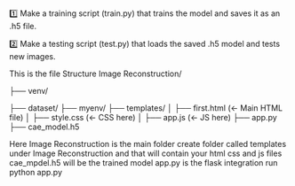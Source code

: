 1️⃣ Make a training script (train.py) that trains the model and saves it as an .h5 file.


2️⃣ Make a testing script (test.py) that loads the saved .h5 model and tests new images.

This is the file Structure
Image Reconstruction/

├── venv/

├── dataset/
├── myenv/
├── templates/
│   ├── first.html  (← Main HTML file)
│   ├── style.css   (← CSS here)
│   ├── app.js      (← JS here)
├── app.py
├── cae_model.h5

Here Image Reconstruction is the main folder 
create folder called templates under Image Reconstruction and that will contain your html css and js files
cae_mpdel.h5 will be the trained model 
app.py is the flask integration
run python app.py 
